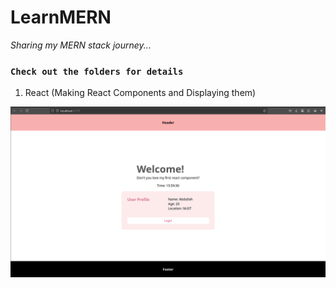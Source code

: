 # LearnMERN
*Sharing my MERN stack journey...*

### `Check out the folders for details`
1. React (Making React Components and Displaying them)
<img src='./react1/image1.png' alt='page image'>
